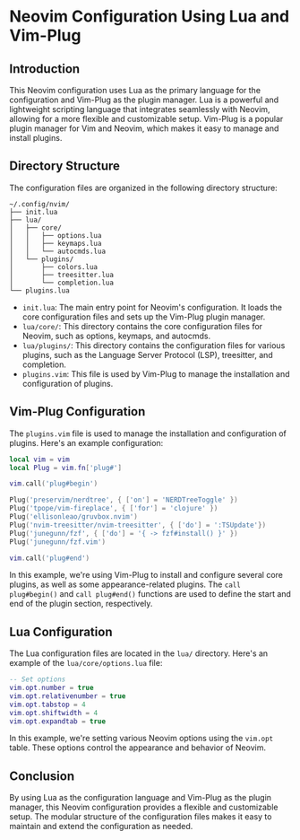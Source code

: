 # Neovim Configuration Using Lua and Vim-Plug

## Introduction
This Neovim configuration uses Lua as the primary language for the configuration and Vim-Plug as the plugin manager. Lua is a powerful and lightweight scripting language that integrates seamlessly with Neovim, allowing for a more flexible and customizable setup. Vim-Plug is a popular plugin manager for Vim and Neovim, which makes it easy to manage and install plugins.

## Directory Structure
The configuration files are organized in the following directory structure:

```
~/.config/nvim/
├── init.lua
├── lua/
│   ├── core/
│   │   ├── options.lua
│   │   ├── keymaps.lua
│   │   └── autocmds.lua
│   └── plugins/
│       ├── colors.lua
│       ├── treesitter.lua
│       └── completion.lua
└── plugins.lua
```

- `init.lua`: The main entry point for Neovim's configuration. It loads the core configuration files and sets up the Vim-Plug plugin manager.
- `lua/core/`: This directory contains the core configuration files for Neovim, such as options, keymaps, and autocmds.
- `lua/plugins/`: This directory contains the configuration files for various plugins, such as the Language Server Protocol (LSP), treesitter, and completion.
- `plugins.vim`: This file is used by Vim-Plug to manage the installation and configuration of plugins.

## Vim-Plug Configuration
The `plugins.vim` file is used to manage the installation and configuration of plugins. Here's an example configuration:

```lua
local vim = vim
local Plug = vim.fn['plug#']

vim.call('plug#begin')

Plug('preservim/nerdtree', { ['on'] = 'NERDTreeToggle' })
Plug('tpope/vim-fireplace', { ['for'] = 'clojure' })
Plug('ellisonleao/gruvbox.nvim')
Plug('nvim-treesitter/nvim-treesitter', { ['do'] = ':TSUpdate'})
Plug('junegunn/fzf', { ['do'] = '{ -> fzf#install() }' })
Plug('junegunn/fzf.vim')

vim.call('plug#end')
```

In this example, we're using Vim-Plug to install and configure several core plugins, as well as some appearance-related plugins. The `call plug#begin()` and `call plug#end()` functions are used to define the start and end of the plugin section, respectively.

## Lua Configuration
The Lua configuration files are located in the `lua/` directory. Here's an example of the `lua/core/options.lua` file:

```lua
-- Set options
vim.opt.number = true
vim.opt.relativenumber = true
vim.opt.tabstop = 4
vim.opt.shiftwidth = 4
vim.opt.expandtab = true
```

In this example, we're setting various Neovim options using the `vim.opt` table. These options control the appearance and behavior of Neovim.

## Conclusion
By using Lua as the configuration language and Vim-Plug as the plugin manager, this Neovim configuration provides a flexible and customizable setup. The modular structure of the configuration files makes it easy to maintain and extend the configuration as needed.
